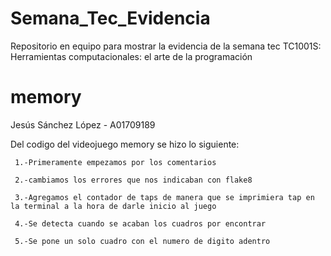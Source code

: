 # Semana_Tec_Evidencia
Repositorio en equipo para mostrar la evidencia de la semana tec TC1001S: Herramientas computacionales: el arte de la programación
# memory
Jesús Sánchez López - A01709189

Del codigo del videojuego memory se hizo lo siguiente:

     1.-Primeramente empezamos por los comentarios 

     2.-cambiamos los errores que nos indicaban con flake8

     3.-Agregamos el contador de taps de manera que se imprimiera tap en la terminal a la hora de darle inicio al juego 

     4.-Se detecta cuando se acaban los cuadros por encontrar

     5.-Se pone un solo cuadro con el numero de digito adentro
